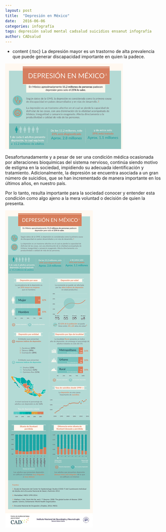 ```yaml
---
layout: post
title:  "Depresión en México"
date:   2016-06-06 
categories: infografía
tags: depresión salud mental cadsalud suicidios ensanut infografía
author: CADsalud
---
```

* content
{:toc}
La depresión mayor es un trastorno de alta prevalencia que puede generar discapacidad importante en quien la padece.

<img src="/images-post/infografia_depresion_img.png" width="380">




Desafortunadamente y a pesar de ser una condición médica ocasionada por alteraciones bioquímicas del sistema nervioso, continúa siendo motivo de estigma en la sociedad, impidiendo su adecuada identificación y tratamiento. Adicionalmente, la depresión se encuentra asociada a un gran número de suicidios, que se han incrementado de manera importante en los últimos años, en nuestro país.  

Por lo tanto, resulta importante para la sociedad conocer y entender esta condición como algo ajeno a la mera voluntad o decisión de quien la presenta.

![depresion](/images-post/depresion.jpg)
